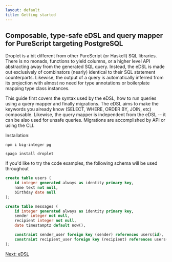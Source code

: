 ```yaml
---
layout: default
title: Getting started
---
```


## Composable, type-safe eDSL and query mapper for PureScript targeting PostgreSQL

Droplet is a bit different from other PureScript (or Haskell) SQL libraries. There is no monads, functions to yield columns, or a higher level API abstracting away from the generated SQL query. Instead, the eDSL is made out exclusively of combinators (nearly) identical to their SQL statement counterparts. Likewise, the output of a query is automatically inferred from its projection with almost no need for type annotations or boilerplate mapping type class instances.

This guide first covers the syntax used by the eDSL, how to run queries using a query mapper and finally migrations. The eDSL aims to make the keywords you already know (SELECT, WHERE, ORDER BY, JOIN, etc) composable. Likewise, the query mapper is independent from the eDSL -- it can be also used for unsafe queries. Migrations are accomplished by API or using the CLI.

Installation:

```
npm i big-integer pg

spago install droplet
```

If you'd like to try the code examples, the following schema will be used throughout

```sql
create table users (
    id integer generated always as identity primary key,
    name text not null,
    birthday date null
);

create table messages (
    id integer generated always as identity primary key,
    sender integer not null,
    recipient integer not null,
    date timestamptz default now(),

    constraint sender_user foreign key (sender) references users(id),
    constraint recipient_user foreign key (recipient) references users(id)
);
```


<a href="/edsl" class="direction">Next: eDSL</a>
